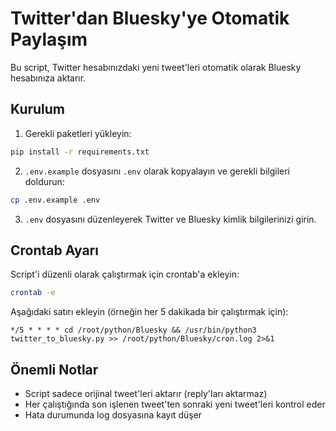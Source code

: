 # Twitter'dan Bluesky'ye Otomatik Paylaşım

Bu script, Twitter hesabınızdaki yeni tweet'leri otomatik olarak Bluesky hesabınıza aktarır.

## Kurulum

1. Gerekli paketleri yükleyin:
```bash
pip install -r requirements.txt
```

2. `.env.example` dosyasını `.env` olarak kopyalayın ve gerekli bilgileri doldurun:
```bash
cp .env.example .env
```

3. `.env` dosyasını düzenleyerek Twitter ve Bluesky kimlik bilgilerinizi girin.

## Crontab Ayarı

Script'i düzenli olarak çalıştırmak için crontab'a ekleyin:

```bash
crontab -e
```

Aşağıdaki satırı ekleyin (örneğin her 5 dakikada bir çalıştırmak için):

```
*/5 * * * * cd /root/python/Bluesky && /usr/bin/python3 twitter_to_bluesky.py >> /root/python/Bluesky/cron.log 2>&1
```

## Önemli Notlar

- Script sadece orijinal tweet'leri aktarır (reply'ları aktarmaz)
- Her çalıştığında son işlenen tweet'ten sonraki yeni tweet'leri kontrol eder
- Hata durumunda log dosyasına kayıt düşer 
